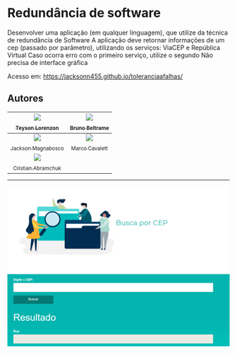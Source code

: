 Redundância de software
===============================================

Desenvolver uma aplicação (em qualquer linguagem), que utilize da técnica de redundância de Software
A aplicação deve retornar informações de um cep (passado por parâmetro), utilizando os serviços:
ViaCEP e República Virtual
Caso ocorra erro com o primeiro serviço, utilize o segundo
Não precisa de interface gráfica

Acesso em: https://jacksonn455.github.io/toleranciaafalhas/


## Autores

  | [<img src="https://avatars1.githubusercontent.com/u/47832168?s=460&v=4" width=115><br><sub>Teyson Lorenzon</sub>](https://github.com/teysonlorenzon) | [<img src="https://avatars3.githubusercontent.com/u/33524223?s=460&u=583af54452fd17e6a687a289f5cd6bebd08b3fd7&v=4" width=115><br><sub>Bruno Beltrame</sub>](https://github.com/bbeltrame01) |
  | :---: | :---: |
   | [<img src="https://avatars1.githubusercontent.com/u/46221221?s=460&u=0d161e390cdad66e925f3d52cece6c3e65a23eb2&v=4" width=115><br><sub>Jackson Magnabosco</sub>](https://github.com/jacksonn455) | [<img src="https://avatars1.githubusercontent.com/u/47832168?s=460&v=4" width=115><br><sub>Marco Cavalett</sub>](https://github.com/MarcoCavalett) 
   | [<img src="https://avatars1.githubusercontent.com/u/47832168?s=460&v=4" width=115><br><sub>Cristian Abramchuk</sub>](https://github.com/Crixin) 

--------------------
 ![](https://github.com/jacksonn455/toleranciaafalhas/blob/master/img/logo.png)
 
 

